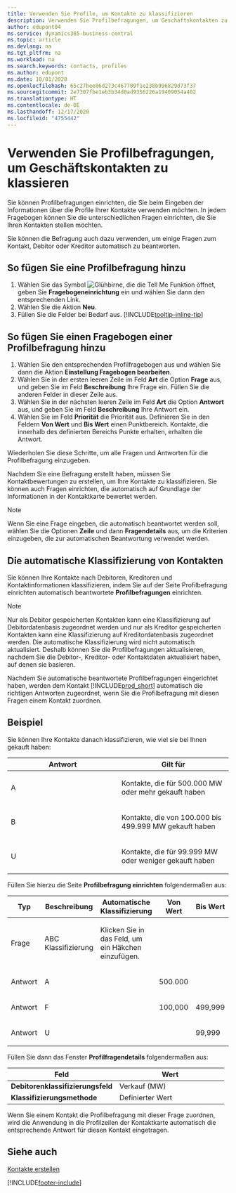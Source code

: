 ```yaml
---
title: Verwenden Sie Profile, um Kontakte zu klassifizieren
description: Verwenden Sie Profilbefragungen, um Geschäftskontakten zu klassieren
author: edupont04
ms.service: dynamics365-business-central
ms.topic: article
ms.devlang: na
ms.tgt_pltfrm: na
ms.workload: na
ms.search.keywords: contacts, profiles
ms.author: edupont
ms.date: 10/01/2020
ms.openlocfilehash: 65c27bee86d273c467709f1e238b996829d73f37
ms.sourcegitcommit: 2e7307fbe1eb3b34d0ad9356226a19409054a402
ms.translationtype: HT
ms.contentlocale: de-DE
ms.lasthandoff: 12/17/2020
ms.locfileid: "4755442"
---
```

# <a name="use-profile-questionnaires-to-classify-business-contacts"></a>Verwenden Sie Profilbefragungen, um Geschäftskontakten zu klassieren
Sie können Profilbefragungen einrichten, die Sie beim Eingeben der Informationen über die Profile Ihrer Kontakte verwenden möchten. In jedem Fragebogen können Sie die unterschiedlichen Fragen einrichten, die Sie Ihren Kontakten stellen möchten.  

Sie können die Befragung auch dazu verwenden, um einige Fragen zum Kontakt, Debitor oder Kreditor automatisch zu beantworten.  

## <a name="to-add-a-profile-questionnaire"></a>So fügen Sie eine Profilbefragung hinzu
1.  Wählen Sie das Symbol ![Glühbirne, die die Tell Me Funktion öffnet](media/ui-search/search_small.png "Was möchten Sie tun?"), geben Sie **Fragebogeneinrichtung** ein und wählen Sie dann den entsprechenden Link.  
2.  Wählen Sie die Aktion **Neu**.  
3.  Füllen Sie die Felder bei Bedarf aus. [!INCLUDE[tooltip-inline-tip](includes/tooltip-inline-tip_md.md)]  

## <a name="to-add-questions-to-a-profile-questionnaire"></a>So fügen Sie einen Fragebogen einer Profilbefragung hinzu
1.  Wählen Sie den entsprechenden Profilfragebogen aus und wählen Sie dann die Aktion **Einstellung Fragebogen bearbeiten**.  
2.  Wählen Sie in der ersten leeren Zeile im Feld **Art** die Option **Frage** aus, und geben Sie im Feld **Beschreibung** Ihre Frage ein. Füllen Sie die anderen Felder in dieser Zeile aus.  
3.  Wählen Sie in der nächsten leeren Zeile im Feld **Art** die Option **Antwort** aus, und geben Sie im Feld **Beschreibung** Ihre Antwort ein.  
4.  Wählen Sie im Feld **Priorität** die Priorität aus. Definieren Sie in den Feldern **Von Wert** und **Bis Wert** einen Punktbereich. Kontakte, die innerhalb des definierten Bereichs Punkte erhalten, erhalten die Antwort.  

Wiederholen Sie diese Schritte, um alle Fragen und Antworten für die Profilbefragung einzugeben.

Nachdem Sie eine Befragung erstellt haben, müssen Sie Kontaktbewertungen zu erstellen, um Ihre Kontakte zu klassifizieren. Sie können auch Fragen einrichten, die automatisch auf Grundlage der Informationen in der Kontaktkarte bewertet werden.  

> [!NOTE]
> Wenn Sie eine Frage eingeben, die automatisch beantwortet werden soll, wählen Sie die Optionen <STRONG>Zeile</STRONG> und dann <STRONG>Fragendetails</STRONG> aus, um die Kriterien einzugeben, die zur automatischen Beantwortung verwendet werden.

## <a name="the-automatic-classification-of-contacts"></a>Die automatische Klassifizierung von Kontakten
Sie können Ihre Kontakte nach Debitoren, Kreditoren und Kontaktinformationen klassifizieren, indem Sie auf der Seite Profilbefragung einrichten automatisch beantwortete **Profilbefragungen** einrichten.  

> [!NOTE]
> Nur als Debitor gespeicherten Kontakten kann eine Klassifizierung auf Debitordatenbasis zugeordnet werden und nur als Kreditor gespeicherten Kontakten kann eine Klassifizierung auf Kreditordatenbasis zugeordnet werden. Die automatische Klassifizierung wird nicht automatisch aktualisiert. Deshalb können Sie die Profilbefragungen aktualisieren, nachdem Sie die Debitor-, Kreditor- oder Kontaktdaten aktualisiert haben, auf denen sie basieren.  

Nachdem Sie automatische beantwortete Profilbefragungen eingerichtet haben, werden dem Kontakt [!INCLUDE[prod_short](includes/prod_short.md)] automatisch die richtigen Antworten zugeordnet, wenn Sie die Profilbefragung mit diesen Fragen einem Kontakt zuordnen.  

## <a name="example"></a>Beispiel
Sie können Ihre Kontakte danach klassifizieren, wie viel sie bei Ihnen gekauft haben:

<table>
<colgroup>
<col style="width: 50%" />
<col style="width: 50%" />
</colgroup>
<thead>
<tr class="header">
<th><strong>Antwort</strong></th>
<th><strong>Gilt für</strong></th>
</tr>
</thead>
<tbody>
<tr class="odd">
<td><p>A</p></td>
<td><p>Kontakte, die für 500.000 MW oder mehr gekauft haben</p></td>
</tr>
<tr class="even">
<td><p>B</p></td>
<td><p>Kontakte, die von 100.000 bis 499.999 MW gekauft haben</p></td>
</tr>
<tr class="odd">
<td><p>U</p></td>
<td><p>Kontakte, die für 99.999 MW oder weniger gekauft haben</p></td>
</tr>
</tbody>
</table>

Füllen Sie hierzu die Seite **Profilbefragung einrichten** folgendermaßen aus:


<table>
<colgroup>
<col style="width: 20%" />
<col style="width: 20%" />
<col style="width: 20%" />
<col style="width: 20%" />
<col style="width: 20%" />
</colgroup>
<thead>
<tr class="header">
<th><strong>Typ</strong></th>
<th><strong>Beschreibung</strong></th>
<th><strong>Automatische Klassifizierung</strong></th>
<th><strong>Von Wert</strong></th>
<th><strong>Bis Wert</strong></th>
</tr>
</thead>
<tbody>
<tr class="odd">
<td><p>Frage</p></td>
<td><p>ABC Klassifizierung</p></td>
<td><p>Klicken Sie in das Feld, um ein Häkchen einzufügen.</p></td>
<td><p> </p></td>
<td><p> </p></td>
</tr>
<tr class="even">
<td><p>Antwort</p></td>
<td><p>A</p></td>
<td><p> </p></td>
<td><p>500.000</p></td>
<td><p> </p></td>
</tr>
<tr class="odd">
<td><p>Antwort</p></td>
<td><p>F</p></td>
<td><p> </p></td>
<td><p>100,000</p></td>
<td><p>499,999</p></td>
</tr>
<tr class="even">
<td><p>Antwort</p></td>
<td><p>U</p></td>
<td><p> </p></td>
<td><p> </p></td>
<td><p>99,999</p></td>
</tr>
</tbody>
</table>

Füllen Sie dann das Fenster **Profilfragendetails** folgendermaßen aus:
<table>
<colgroup>
<col style="width: 50%" />
<col style="width: 50%" />
</colgroup>
<thead>
<tr class="header">
<th><strong>Feld</strong></th>
<th><strong>Wert</strong></th>
</tr>
</thead>
<tbody>
<tr>
<td><strong>Debitorenklassifizierungsfeld</strong></td>
<td><emphasis>Verkauf (MW)</emphasis></td>
</tr>
<tr>
<td><strong>Klassifizierungsmethode</strong></td>
<td><emphasis>Definierter Wert</emphasis></td>
</tr>
</tbody>
</table>

Wenn Sie einem Kontakt die Profilbefragung mit dieser Frage zuordnen, wird die Anwendung in die Profilzeilen der Kontaktkarte automatisch die entsprechende Antwort für diesen Kontakt eingetragen.

## <a name="see-also"></a>Siehe auch
[Kontakte erstellen](marketing-create-contact-companies.md)  


[!INCLUDE[footer-include](includes/footer-banner.md)]